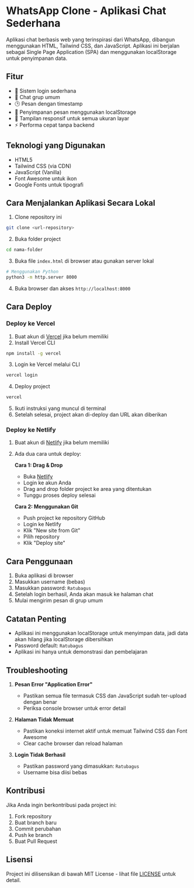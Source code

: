 # WhatsApp Clone - Aplikasi Chat Sederhana

Aplikasi chat berbasis web yang terinspirasi dari WhatsApp, dibangun menggunakan HTML, Tailwind CSS, dan JavaScript. Aplikasi ini berjalan sebagai Single Page Application (SPA) dan menggunakan localStorage untuk penyimpanan data.

## Fitur

- 🔐 Sistem login sederhana
- 💬 Chat grup umum
- 🕒 Pesan dengan timestamp
- 💾 Penyimpanan pesan menggunakan localStorage
- 📱 Tampilan responsif untuk semua ukuran layar
- ⚡ Performa cepat tanpa backend

## Teknologi yang Digunakan

- HTML5
- Tailwind CSS (via CDN)
- JavaScript (Vanilla)
- Font Awesome untuk ikon
- Google Fonts untuk tipografi

## Cara Menjalankan Aplikasi Secara Lokal

1. Clone repository ini
```bash
git clone <url-repository>
```

2. Buka folder project
```bash
cd nama-folder
```

3. Buka file `index.html` di browser atau gunakan server lokal
```bash
# Menggunakan Python
python3 -m http.server 8000
```

4. Buka browser dan akses `http://localhost:8000`

## Cara Deploy

### Deploy ke Vercel

1. Buat akun di [Vercel](https://vercel.com) jika belum memiliki
2. Install Vercel CLI
```bash
npm install -g vercel
```

3. Login ke Vercel melalui CLI
```bash
vercel login
```

4. Deploy project
```bash
vercel
```

5. Ikuti instruksi yang muncul di terminal
6. Setelah selesai, project akan di-deploy dan URL akan diberikan

### Deploy ke Netlify

1. Buat akun di [Netlify](https://netlify.com) jika belum memiliki
2. Ada dua cara untuk deploy:

   **Cara 1: Drag & Drop**
   - Buka [Netlify](https://app.netlify.com)
   - Login ke akun Anda
   - Drag and drop folder project ke area yang ditentukan
   - Tunggu proses deploy selesai

   **Cara 2: Menggunakan Git**
   - Push project ke repository GitHub
   - Login ke Netlify
   - Klik "New site from Git"
   - Pilih repository
   - Klik "Deploy site"

## Cara Penggunaan

1. Buka aplikasi di browser
2. Masukkan username (bebas)
3. Masukkan password: `Ratubagus`
4. Setelah login berhasil, Anda akan masuk ke halaman chat
5. Mulai mengirim pesan di grup umum

## Catatan Penting

- Aplikasi ini menggunakan localStorage untuk menyimpan data, jadi data akan hilang jika localStorage dibersihkan
- Password default: `Ratubagus`
- Aplikasi ini hanya untuk demonstrasi dan pembelajaran

## Troubleshooting

1. **Pesan Error "Application Error"**
   - Pastikan semua file termasuk CSS dan JavaScript sudah ter-upload dengan benar
   - Periksa console browser untuk error detail

2. **Halaman Tidak Memuat**
   - Pastikan koneksi internet aktif untuk memuat Tailwind CSS dan Font Awesome
   - Clear cache browser dan reload halaman

3. **Login Tidak Berhasil**
   - Pastikan password yang dimasukkan: `Ratubagus`
   - Username bisa diisi bebas

## Kontribusi

Jika Anda ingin berkontribusi pada project ini:
1. Fork repository
2. Buat branch baru
3. Commit perubahan
4. Push ke branch
5. Buat Pull Request

## Lisensi

Project ini dilisensikan di bawah MIT License - lihat file [LICENSE](LICENSE) untuk detail.
